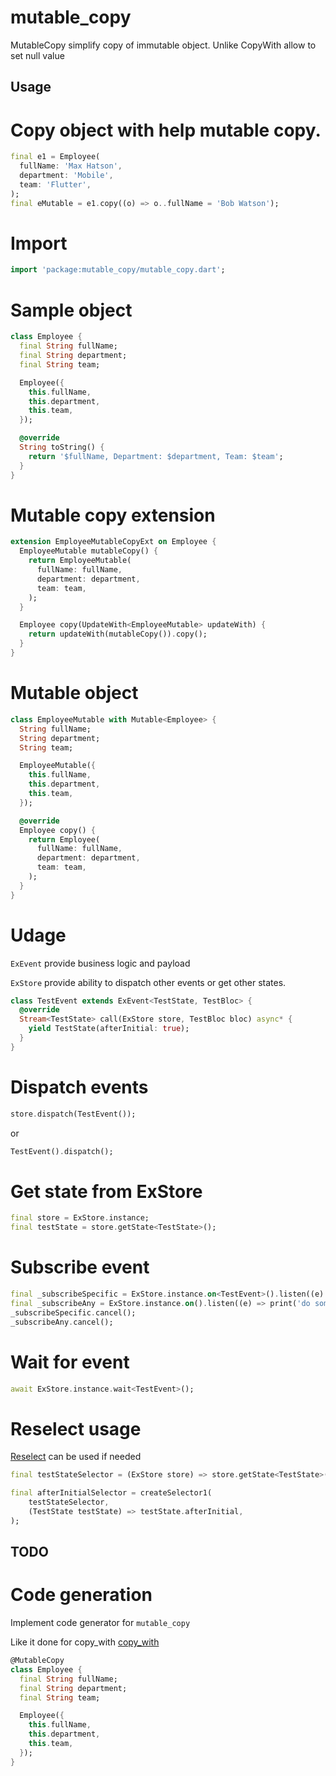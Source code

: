 # mutable_copy

MutableCopy simplify copy of immutable object. Unlike CopyWith allow to set null value

## Usage

# Copy object with help mutable copy.

```dart
final e1 = Employee(
  fullName: 'Max Hatson',
  department: 'Mobile',
  team: 'Flutter',
);
final eMutable = e1.copy((o) => o..fullName = 'Bob Watson');
```

# Import

```dart
import 'package:mutable_copy/mutable_copy.dart';
```

# Sample object
```dart
class Employee {
  final String fullName;
  final String department;
  final String team;

  Employee({
    this.fullName,
    this.department,
    this.team,
  });

  @override
  String toString() {
    return '$fullName, Department: $department, Team: $team';
  }
}
```

# Mutable copy extension

```dart
extension EmployeeMutableCopyExt on Employee {
  EmployeeMutable mutableCopy() {
    return EmployeeMutable(
      fullName: fullName,
      department: department,
      team: team,
    );
  }

  Employee copy(UpdateWith<EmployeeMutable> updateWith) {
    return updateWith(mutableCopy()).copy();
  }
}
```

# Mutable object

```dart
class EmployeeMutable with Mutable<Employee> {
  String fullName;
  String department;
  String team;

  EmployeeMutable({
    this.fullName,
    this.department,
    this.team,
  });

  @override
  Employee copy() {
    return Employee(
      fullName: fullName,
      department: department,
      team: team,
    );
  }
}
```

# Udage

`ExEvent` provide business logic and payload

`ExStore` provide ability to dispatch other events or get other states. 

```dart
class TestEvent extends ExEvent<TestState, TestBloc> {
  @override
  Stream<TestState> call(ExStore store, TestBloc bloc) async* {
    yield TestState(afterInitial: true);
  }
}
```

# Dispatch events

```dart
store.dispatch(TestEvent());
```
or
```dart
TestEvent().dispatch();
```

# Get state from ExStore

```dart
final store = ExStore.instance;
final testState = store.getState<TestState>();
```


# Subscribe event

```dart
final _subscribeSpecific = ExStore.instance.on<TestEvent>().listen((e) => print('do something'));
final _subscribeAny = ExStore.instance.on().listen((e) => print('do something'));
_subscribeSpecific.cancel();
_subscribeAny.cancel();
```

# Wait for event

```dart
await ExStore.instance.wait<TestEvent>();
```

# Reselect usage

[Reselect](https://pub.dev/packages/reselect) can be used if needed

```dart
final testStateSelector = (ExStore store) => store.getState<TestState>();

final afterInitialSelector = createSelector1(
    testStateSelector,
    (TestState testState) => testState.afterInitial,
);
```

## TODO

# Code generation
Implement code generator for `mutable_copy`

Like it done for copy_with [copy_with](https://www.oleksandrkirichenko.com/blog/dart-extensions/)

```dart
@MutableCopy
class Employee {
  final String fullName;
  final String department;
  final String team;

  Employee({
    this.fullName,
    this.department,
    this.team,
  });
}
```


